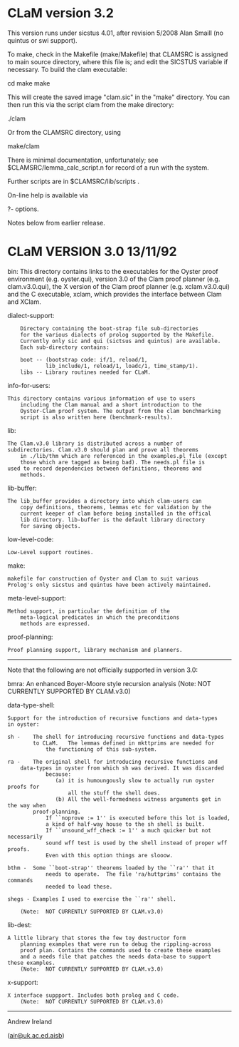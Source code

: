 
CLaM version 3.2
================

This version runs under sicstus 4.01,
after revision 5/2008 Alan Smaill 
(no quintus or swi support).

To make, check in the Makefile (make/Makefile) that CLAMSRC is assigned
to main source directory, where this file is; and edit
the SICSTUS variable if necessary.
To build the clam executable:

   cd make
   make

This will create the saved image "clam.sic" in the "make" 
directory. You can then run this via the script clam from the make directory:

   ./clam

Or from the CLAMSRC directory, using

   make/clam

There is minimal documentation, unfortunately;
see $CLAMSRC/lemma_calc_script.n for record of a run with the system.

Further scripts are in $CLAMSRC/lib/scripts .

On-line help is available via

?- options.


Notes below from earlier release.


CLaM VERSION 3.0					      13/11/92
======================================================================

bin:
	This directory contains links to the executables for the
        Oyster proof environment (e.g. oyster.qui), version 3.0
        of the Clam proof planner (e.g. clam.v3.0.qui), the X
	version of the Clam proof planner (e.g. xclam.v3.0.qui)
	and the C executable, xclam, which provides the interface 
	between Clam and XClam.

dialect-support:

       	Directory containing the boot-strap file sub-directories
       	for the various dialects of prolog supported by the Makefile.
       	Currently only sic and qui (sictsus and quintus) are available.
       	Each sub-directory contains:

       	boot -- (bootstrap code: if/1, reload/1,
                lib_include/1, reload/1, loadc/1, time_stamp/1).
       	libs -- Library routines needed for CLaM.      

info-for-users:

	This directory contains various information of use to users
        including the Clam manual and a short introduction to the
      	Oyster-Clam proof system. The output from the clam benchmarking
        script is also written here (benchmark-results).
  
lib:

	The Clam.v3.0 library is distributed across a number of 
   	subdirectories. Clam.v3.0 should plan and prove all theorems
        in ./lib/thm which are referenced in the examples.pl file (except
        those which are tagged as being bad). The needs.pl file is 
  	used to record dependencies between definitions, theorems and 
        methods. 

lib-buffer:

	The lib_buffer provides a directory into which clam-users can
        copy definitions, theorems, lemmas etc for validation by the
        current keeper of clam before being installed in the offical
        lib directory. lib-buffer is the default library directory
        for saving objects.

low-level-code:

	Low-Level support routines. 

make:

	makefile for construction of Oyster and Clam to suit various 
  	Prolog's only sicstus and quintus have been actively maintained.

meta-level-support:

	Method support, in particular the definition of the 
        meta-logical predicates in which the preconditions
    	methods are expressed.

proof-planning:

	Proof planning support, library mechanism and planners.


________________________

Note that the following are not officially supported in version 3.0:


bmra:
	An enhanced Boyer-Moore style recursion analysis
    	(Note:  NOT CURRENTLY SUPPORTED BY CLAM.v3.0)

data-type-shell:

	Support for the introduction of recursive functions and data-types
	in oyster:

	sh -    The shell for introducing recursive functions and data-types
	        to CLaM.   The lemmas defined in mkttprims are needed for
                the functioning of this sub-system.

	ra -    The original shell for introducing recursive functions and 
		data-types in oyster from which sh was derived. It was discarded 
                because:
     	           (a) it is humoungously slow to actually run oyster proofs for
     	               all the stuff the shell does.
     	           (b) All the well-formedness witness arguments get in the way when
     		proof-planning.
     	        If ``noprove := 1'' is executed before this lot is loaded,
     	        a kind of half-way house to the sh shell is built.
     	        If ``unsound_wff_check := 1'' a much quicker but not necessarily
     	        sound wff test is used by the shell instead of proper wff proofs.
     	        Even with this option things are slooow.

	bthm -  Some ``boot-strap'' theorems loaded by the ``ra'' that it
       	        needs to operate.  The file 'ra/huttprims' contains the commands
       	        needed to load these.

	shegs - Examples I used to exercise the ``ra'' shell.

    	(Note:  NOT CURRENTLY SUPPORTED BY CLAM.v3.0)

lib-dest:

	A little library that stores the few toy destructor form
       	planning examples that were run to debug the rippling-across
        proof plan. Contains the commands used to create these examples 
    	and a needs file that patches the needs data-base to support 
	these examples. 
    	(Note:  NOT CURRENTLY SUPPORTED BY CLAM.v3.0)

x-support:

	X interface suppport. Includes both prolog and C code.
    	(Note:  NOT CURRENTLY SUPPORTED BY CLAM.v3.0)

-------------------------------------------------



Andrew Ireland 		

(air@uk.ac.ed.aisb)

